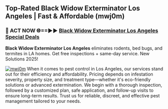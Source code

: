 ## Top-Rated Black Widow Exterminator Los Angeles | Fast & Affordable (mwj0m)

<h3>🐜 ACT NOW 🌐==►► <a href="https://tinyurl.com/yc7vsfwc" rel="nofollow">Black Widow Exterminator Los Angeles Special Deals</a></h3>

**Black Widow Exterminator Los Angeles** eliminates rodents, bed bugs, and termites in LA homes. Get free inspections + same-day service. New Solutions 2025!

[![mwj0m](https://i.imgur.com/1VzRXn8.jpeg)](https://tinyurl.com/yc7vsfwc)
When it comes to pest control in Los Angeles, our services stand out for their efficiency and affordability. Pricing depends on infestation severity, property size, and treatment type—whether it's eco-friendly solutions or advanced extermination. We begin with a thorough inspection, followed by a customized plan, safe application, and follow-up visits to ensure long-term results. Trust us for reliable, discreet, and effective pest management tailored to your needs.